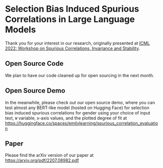# Selection Bias Induced Spurious Correlations in Large Language Models

Thank you for your interest in our research, originally presented at  [ICML 2022: Workshop on Spurious Correlations, Invariance and Stability](https://sites.google.com/view/scis-workshop/home).

## Open Source Code
We plan to have our code cleaned up for open sourcing in the next month.


## Open Source Demo
In the meanwhile, please check out our open source demo, where you can test almost any BERT-like model (hosted on Hugging Face) for selection bias induced spurious correlations for gender using your choice of input text, `W` variable, x-axis values, and the plotted degree of fit at https://huggingface.co/spaces/emilylearning/spurious_correlation_evaluation 


## Paper
Please find the arXiv version of our paper at https://arxiv.org/pdf/2207.08982.pdf
